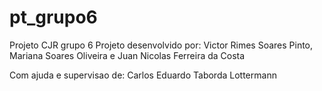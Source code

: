 # pt_grupo6
Projeto CJR grupo 6
Projeto desenvolvido por:
Victor Rimes Soares Pinto,
Mariana Soares Oliveira e
Juan Nicolas Ferreira da Costa

Com ajuda e supervisao de:
Carlos Eduardo Taborda Lottermann
